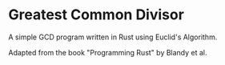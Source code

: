 # Greatest Common Divisor
A simple GCD program written in Rust using Euclid's Algorithm. 

Adapted from the book "Programming Rust" by Blandy et al. 
